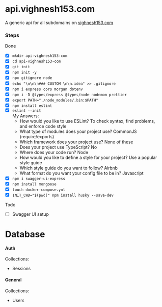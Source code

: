 # api.vighnesh153.com

A generic api for all subdomains on [vighnesh153.com](https://vighnesh153.com)

### Steps
Done
* [x] `mkdir api-vighnesh153-com`
* [x] `cd api-vighnesh153-com`
* [x] `git init`
* [x] `npm init -y`
* [x] `npx gitignore node`
* [x] `echo "\n\n\n### CUSTOM \n\n.idea" >> .gitignore`
* [x] `npm i express cors morgan dotenv`
* [x] `npm i -D @types/express @types/node nodemon prettier`
* [x] `export PATH="./node_modules/.bin:$PATH"`
* [x] `npm install eslint`
* [x] `eslint --init` <br>
  My Answers:
  - How would you like to use ESLint? To check syntax, find problems, and enforce code style
  - What type of modules does your project use? CommonJS (require/exports)
  - Which framework does your project use? None of these
  - Does your project use TypeScript? No
  - Where does your code run? Node
  - How would you like to define a style for your project? Use a popular style guide
  - Which style guide do you want to follow? Airbnb
  - What format do you want your config file to be in? Javascript
* [x] `npm i swagger-ui-express`
* [x] `npm install mongoose`
* [x] `touch docker-compose.yml`
* [x] `INIT_CWD="$(pwd)" npm install husky --save-dev`

Todo
* [ ] Swagger UI setup


# Database
#### Auth
Collections:
* Sessions

#### General 
Collections:
* Users
